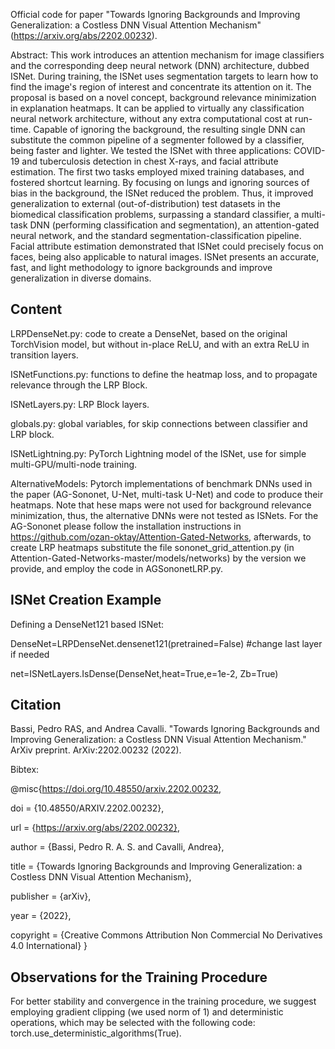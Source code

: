 Official code for paper "Towards Ignoring Backgrounds and Improving Generalization: a Costless DNN Visual Attention Mechanism" (https://arxiv.org/abs/2202.00232).

Abstract:
This work introduces an attention mechanism for image classifiers and the corresponding deep neural network (DNN) architecture, dubbed ISNet. During training, the ISNet uses segmentation targets to learn how to find the image's region of interest and concentrate its attention on it. The proposal is based on a novel concept, background relevance minimization in explanation heatmaps. It can be applied to virtually any classification neural network architecture, without any extra computational cost at run-time. Capable of ignoring the background, the resulting single DNN can substitute the common pipeline of a segmenter followed by a classifier, being faster and lighter. We tested the ISNet with three applications: COVID-19 and tuberculosis detection in chest X-rays, and facial attribute estimation. The first two tasks employed mixed training databases, and fostered shortcut learning. By focusing on lungs and ignoring sources of bias in the background, the ISNet reduced the problem. Thus, it improved generalization to external (out-of-distribution) test datasets in the biomedical classification problems, surpassing a standard classifier, a multi-task DNN (performing classification and segmentation), an attention-gated neural network, and the standard segmentation-classification pipeline. Facial attribute estimation demonstrated that ISNet could precisely focus on faces, being also applicable to natural images. ISNet presents an accurate, fast, and light methodology to ignore backgrounds and improve generalization in diverse domains.

## Content
LRPDenseNet.py: code to create a DenseNet, based on the original TorchVision model, but  without in-place ReLU, and with an extra ReLU in transition layers.

ISNetFunctions.py: functions to define the heatmap loss, and to propagate relevance through the LRP Block. 

ISNetLayers.py: LRP Block layers.

globals.py: global variables, for skip connections between classifier and LRP block.

ISNetLightning.py: PyTorch Lightning model of the ISNet, use for simple multi-GPU/multi-node training.

AlternativeModels: Pytorch implementations of benchmark DNNs used in the paper (AG-Sononet, U-Net, multi-task U-Net) and code to produce their heatmaps. Note that hese maps were not used for background relevance minimization, thus, the alternative DNNs were not tested as ISNets. For the AG-Sononet please follow the installation instructions in https://github.com/ozan-oktay/Attention-Gated-Networks, afterwards, to create LRP heatmaps substitute the file sononet_grid_attention.py (in Attention-Gated-Networks-master/models/networks) by the version we provide, and employ the code in AGSononetLRP.py.

## ISNet Creation Example
Defining a DenseNet121 based ISNet:

DenseNet=LRPDenseNet.densenet121(pretrained=False)
#change last layer if needed

net=ISNetLayers.IsDense(DenseNet,heat=True,e=1e-2, Zb=True)

## Citation
Bassi, Pedro RAS, and Andrea Cavalli. "Towards Ignoring Backgrounds and Improving Generalization: a Costless DNN Visual Attention Mechanism." ArXiv preprint. ArXiv:2202.00232 (2022).

Bibtex:

@misc{https://doi.org/10.48550/arxiv.2202.00232,

  doi = {10.48550/ARXIV.2202.00232},
  
  url = {https://arxiv.org/abs/2202.00232},
  
  author = {Bassi, Pedro R. A. S. and Cavalli, Andrea},
  
  title = {Towards Ignoring Backgrounds and Improving Generalization: a Costless DNN Visual Attention Mechanism},
  
  publisher = {arXiv},
  
  year = {2022},
  
  copyright = {Creative Commons Attribution Non Commercial No Derivatives 4.0 International}
}

## Observations for the Training Procedure
For better stability and convergence in the training procedure, we suggest employing gradient clipping (we used norm of 1) and deterministic operations, which may be selected with the following code: torch.use_deterministic_algorithms(True).
